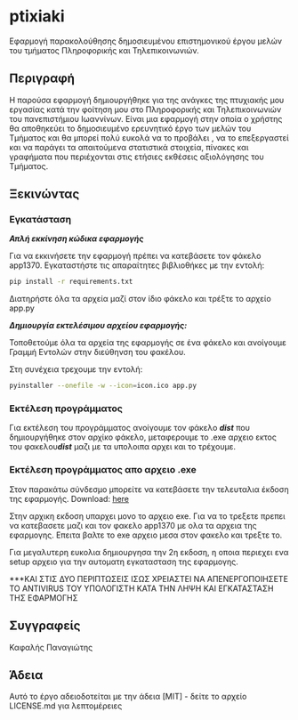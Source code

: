 # ptixiaki

Εφαρμογή παρακολούθησης δημοσιευμένου επιστημονικού έργου μελών του τμήματος Πληροφορικής και Τηλεπικοινωνιών. 



## Περιγραφή

Η παρούσα εφαρμογή δημιουργήθηκε για της ανάγκες της πτυχιακής μου εργασίας κατά την φοίτηση μου στο Πληροφορικής και Τηλεπικοινωνιών του πανεπιστήμιου Ιωαννίνων. Είναι μια εφαρμογή στην οποία ο χρήστης θα αποθηκεύει το δημοσιευμένο ερευνητικό έργο των μελών του Τμήματος και θα μπορεί πολύ ευκολά να το προβάλει , να το επεξεργαστεί και να παράγει τα απαιτούμενα στατιστικά στοιχεία, πίνακες και γραφήματα που περιέχονται στις ετήσιες εκθέσεις αξιολόγησης του Τμήματος.


## Ξεκινώντας


### Εγκατάσταση

***Απλή εκκίνηση κώδικα εφαρμογής***

Για να εκκινήσετε την εφαρμογή πρέπει να κατεβάσετε τον φάκελο app1370.
Εγκαταστήστε τις απαραίτητες βιβλιοθήκες με την εντολή:
```bash
pip install -r requirements.txt
```
Διατηρήστε όλα τα αρχεία μαζί στον ίδιο φάκελο και τρέξτε το αρχείο app.py


***Δημιουργία εκτελέσιμου αρχείου εφαρμογής:***

Τοποθετούμε όλα τα αρχεία της εφαρμογής σε ένα φάκελο και ανοίγουμε Γραμμή Εντολών
στην διεύθηνση του φακέλου.

Στη συνέχεια τρεχουμε την εντολή:
```bash
pyinstaller --onefile -w --icon=icon.ico app.py
```


### Εκτέλεση προγράμματος

Για εκτέλεση του προγράμματος ανοίγουμε τον φάκελο ***dist*** που 
δημιουργήθηκε στον αρχίκο φάκελο, μεταφερουμε το .exe αρχειο εκτος του 
φακελου***dist*** μαζι με τα υπολοιπα αρχει  και το τρέχουμε.


### Εκτέλεση προγράμματος απο αρχειο .exe

Στον παρακάτω σύνδεσμο μπορείτε να κατεβάσετε την τελευταλια έκδοση της εφαρμογής.
Download: [here](https://github.com/panoskaf/ptixiaki/releases)

Στην αρχικη εκδοση υπαρχει μονο το αρχειο exe. Για να το τρεξετε πρεπει να κατεβασετε 
μαζι και τον φακελο app1370 με ολα τα αρχεια της εφαρμογης. Επειτα βαλτε το exe αρχειο μεσα
στον φακελο και τρεξτε το.

Για μεγαλυτερη ευκολια δημιουργησα την 2η εκδοση, η οποια περιεχει ενα setup αρχειο για την 
αυτοματη εγκατασταση της εφαρμογης.

***ΚΑΙ ΣΤΙΣ ΔΥΟ ΠΕΡΙΠΤΩΣΕΙΣ ΙΣΩΣ ΧΡΕΙΑΣΤΕΙ ΝΑ ΑΠΕΝΕΡΓΟΠΟΙΗΣΕΤΕ ΤΟ ANTIVIRUS ΤΟΥ ΥΠΟΛΟΓΙΣΤΗ
ΚΑΤΑ ΤΗΝ ΛΗΨΗ ΚΑΙ ΕΓΚΑΤΑΣΤΑΣΗ ΤΗΣ ΕΦΑΡΜΟΓΗΣ

## Συγγραφείς

Καφαλής Παναγιώτης



## Άδεια

Αυτό το έργο αδειοδοτείται με την άδεια [ΜΙΤ] - δείτε το αρχείο LICENSE.md για λεπτομέρειες
